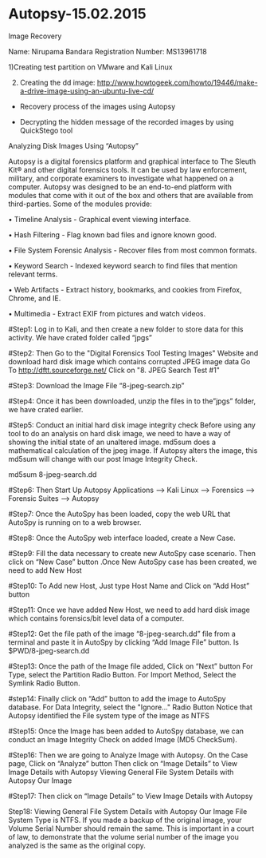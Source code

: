 # Autopsy-15.02.2015
Image Recovery

Name: Nirupama Bandara
Registration Number: MS13961718

1)Creating test partition on VMware and Kali Linux

2) Creating the dd image: http://www.howtogeek.com/howto/19446/make-a-drive-image-using-an-ubuntu-live-cd/

* Recovery process of the images using Autopsy

* Decrypting the hidden message of the recorded images by using QuickStego tool

Analyzing Disk Images Using “Autopsy” 


Autopsy is a digital forensics platform and graphical interface to The Sleuth Kit® and other digital forensics tools. It can be used by law enforcement, military, and corporate examiners to investigate what happened on a computer. 
Autopsy was designed to be an end-to-end platform with modules that come with it out of the box and others that are available from third-parties. Some of the modules provide: 

•	Timeline Analysis - Graphical event viewing interface. 

•	Hash Filtering - Flag known bad files and ignore known good. 

•	File System Forensic Analysis - Recover files from most common formats. 

•	Keyword Search - Indexed keyword search to find files that mention relevant terms. 

•	Web Artifacts - Extract history, bookmarks, and cookies from Firefox, Chrome, and IE. 

•	Multimedia - Extract EXIF from pictures and watch videos. 

#Step1: 
Log in to Kali, and then create a new folder to store data for this activity. We have crated folder called “jpgs”

#Step2:
Then Go to the "Digital Forensics Tool Testing Images" Website and download hard disk image which contains corrupted JPEG image data 
	Go To http://dftt.sourceforge.net/ 
	Click on "8. JPEG Search Test #1" 

#Step3:
Download the Image File “8-jpeg-search.zip”

#Step4: 
Once it has been downloaded, unzip the files in to the”jpgs” folder, we have crated earlier.

#Step5: 
Conduct an initial hard disk image integrity check 
Before using any tool to do an analysis on hard disk image, we need to have a way of showing the initial state of an unaltered image. md5sum does a mathematical calculation of the jpeg image. If Autopsy alters the image, this md5sum will change with our post Image Integrity Check. 

md5sum 8-jpeg-search.dd

#Step6:
Then Start Up Autopsy 
Applications --> Kali Linux --> Forensics --> Forensic Suites --> Autopsy

#Step7:
Once the AutoSpy has been loaded, copy the web URL that AutoSpy is running on to a web browser. 

#Step8:
Once the AutoSpy web interface loaded, create a New Case.

#Step9: 
Fill the data necessary to create new AutoSpy case scenario. Then click on “New Case” button .Once New AutoSpy case has been created, we need to add New Host 

#Step10:
To Add new Host, Just type Host Name and Click on “Add Host” button

#Step11: 
Once we have added New Host, we need to add hard disk image which contains forensics/bit level data of a computer.

#Step12: 
Get the file path of the image “8-jpeg-search.dd” file from a terminal and paste it in AutoSpy by clicking “Add Image File” button. 
ls $PWD/8-jpeg-search.dd

#Step13: 
Once the path of the Image file added, Click on “Next” button 
For Type, select the Partition Radio Button. 
For Import Method, Select the Symlink Radio Button. 

#step14: 
Finally click on “Add” button to add the image to AutoSpy database. 
For Data Integrity, select the "Ignore..." Radio Button 
Notice that Autopsy identified the File system type of the image as NTFS 

#Step15: 
Once the Image has been added to AutoSpy database, we can conduct an Image Integrity Check on added Image (MD5 CheckSum).

#Step16:
Then we are going to Analyze Image with Autopsy. On the Case page, Click on “Analyze” button 
Then click on “Image Details” to View Image Details with Autopsy 
Viewing General File System Details with Autopsy 
Our Image

#Step17:
Then click on “Image Details” to View Image Details with Autopsy

Step18: 
Viewing General File System Details with Autopsy 
Our Image File System Type is NTFS. If you made a backup of the original image, your Volume Serial Number should remain the same. This is important in a court of law, to demonstrate that the volume serial number of the image you analyzed is the same as the original copy.




